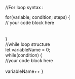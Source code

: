 //For loop syntax : 

for(variable; condition; steps) { <br/>
    // your code block here
    <br/>
    <br/>
    <br/>
}
<br/>
//while loop structure
<br/>
let variableName = 0;
<br/>
while(condition) {
    <br/>
    //your code block here
    <br/>
    <br/>
    variableName++
}